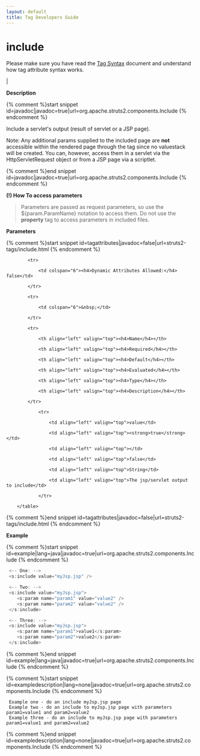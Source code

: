 ```yaml
---
layout: default
title: Tag Developers Guide
---
```


# include


Please make sure you have read the [Tag Syntax](#PAGE_13927) document and understand how tag attribute syntax works.

| 

__Description__



{% comment %}start snippet id=javadoc|javadoc=true|url=org.apache.struts2.components.Include {% endcomment %}
<p> <p>Include a servlet's output (result of servlet or a JSP page).</p>
 <p>Note: Any additional params supplied to the included page are <b>not</b>
 accessible within the rendered page through the <s:property...> tag
 since no valuestack will be created. You can, however, access them in a
 servlet via the HttpServletRequest object or from a JSP page via
 a scriptlet.</p>
</p>
{% comment %}end snippet id=javadoc|javadoc=true|url=org.apache.struts2.components.Include {% endcomment %}

**(!) How To access parameters**


> 

> 

> Parameters are passed as request parameters, so use the \${param.ParamName} notation to access them. Do not use the **property** tag to access parameters in included files.

> 

__Parameters__



{% comment %}start snippet id=tagattributes|javadoc=false|url=struts2-tags/include.html {% endcomment %}
<p>		<table width="100%">

			<tr>

				<td colspan="6"><h4>Dynamic Attributes Allowed:</h4> false</td>

			</tr>

			<tr>

				<td colspan="6">&nbsp;</td>

			</tr>

			<tr>

				<th align="left" valign="top"><h4>Name</h4></th>

				<th align="left" valign="top"><h4>Required</h4></th>

				<th align="left" valign="top"><h4>Default</h4></th>

				<th align="left" valign="top"><h4>Evaluated</h4></th>

				<th align="left" valign="top"><h4>Type</h4></th>

				<th align="left" valign="top"><h4>Description</h4></th>

			</tr>

				<tr>

					<td align="left" valign="top">value</td>

					<td align="left" valign="top"><strong>true</strong></td>

					<td align="left" valign="top"></td>

					<td align="left" valign="top">false</td>

					<td align="left" valign="top">String</td>

					<td align="left" valign="top">The jsp/servlet output to include</td>

				</tr>

		</table>

</p>
{% comment %}end snippet id=tagattributes|javadoc=false|url=struts2-tags/include.html {% endcomment %}

__Example__



{% comment %}start snippet id=example|lang=java|javadoc=true|url=org.apache.struts2.components.Include {% endcomment %}

```java
 <-- One: -->
 <s:include value="myJsp.jsp" />

 <-- Two: -->
 <s:include value="myJsp.jsp">
    <s:param name="param1" value="value2" />
    <s:param name="param2" value="value2" />
 </s:include>

 <-- Three: -->
 <s:include value="myJsp.jsp">
    <s:param name="param1">value1</s:param>
    <s:param name="param2">value2</s:param>
 </s:include>

```

{% comment %}end snippet id=example|lang=java|javadoc=true|url=org.apache.struts2.components.Include {% endcomment %}


{% comment %}start snippet id=exampledescription|lang=none|javadoc=true|url=org.apache.struts2.components.Include {% endcomment %}

```none
 Example one - do an include myJsp.jsp page
 Example two - do an include to myJsp.jsp page with parameters param1=value1 and param2=value2
 Example three - do an include to myJsp.jsp page with parameters param1=value1 and param2=value2

```

{% comment %}end snippet id=exampledescription|lang=none|javadoc=true|url=org.apache.struts2.components.Include {% endcomment %}
